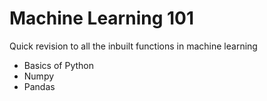 # Machine Learning 101

Quick revision to all the inbuilt functions in machine learning

- Basics of Python
- Numpy
- Pandas
